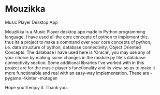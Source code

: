 # Mouzikka
Music Player Desktop App

Mouzikka is a Music Player desktop app made in Python programming language.
I have used all the core concepts of python to implement this, thus its a project to make a command over your core concepts of python, i.e. data structure of python, database connectivity, Object Oriented Concepts.
The database I have used here is 'Oracle', you may use any of your choice by making some changes in the module.py file's database connectivity section.
Some additional libraries I've worked with in this project are for the music player's functionality and its view, so as to make it more functionable and real with an easy-way implementation. These are
-pygame
-tkinter
-mutagen

Hope you'll enjoy it.
Thank you.
